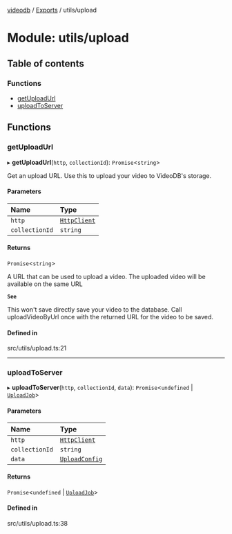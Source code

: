 [videodb](../README.md) / [Exports](../modules.md) / utils/upload

# Module: utils/upload

## Table of contents

### Functions

- [getUploadUrl](utils_upload.md#getuploadurl)
- [uploadToServer](utils_upload.md#uploadtoserver)

## Functions

### getUploadUrl

▸ **getUploadUrl**(`http`, `collectionId`): `Promise`\<`string`\>

Get an upload URL. Use this to upload your video to
VideoDB's storage.

#### Parameters

| Name | Type |
| :------ | :------ |
| `http` | [`HttpClient`](../classes/utils_httpClient.HttpClient.md) |
| `collectionId` | `string` |

#### Returns

`Promise`\<`string`\>

A URL that can be used to upload a video.
The uploaded video will be available on the same URL

**`See`**

This won't save directly save your
video to the database. Call uploadVideoByUrl once
with the returned URL for the video to be saved.

#### Defined in

src/utils/upload.ts:21

___

### uploadToServer

▸ **uploadToServer**(`http`, `collectionId`, `data`): `Promise`\<`undefined` \| [`UploadJob`](../classes/utils_job.UploadJob.md)\>

#### Parameters

| Name | Type |
| :------ | :------ |
| `http` | [`HttpClient`](../classes/utils_httpClient.HttpClient.md) |
| `collectionId` | `string` |
| `data` | [`UploadConfig`](types_collection.md#uploadconfig) |

#### Returns

`Promise`\<`undefined` \| [`UploadJob`](../classes/utils_job.UploadJob.md)\>

#### Defined in

src/utils/upload.ts:38

